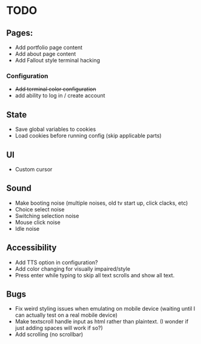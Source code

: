 # TODO

## Pages:
- Add portfolio page content
- Add about page content
- Add Fallout style terminal hacking
  
### Configuration
- ~~Add terminal color configuration~~
- add ability to log in / create account

## State
- Save global variables to cookies
- Load cookies before running config (skip applicable parts) 

## UI
- Custom cursor

## Sound
- Make booting noise (multiple noises, old tv start up, click clacks, etc)
- Choice select noise
- Switching selection noise
- Mouse click noise
- Idle noise

## Accessibility
- Add TTS option in configuration?
- Add color changing for visually impaired/style
- Press enter while typing to skip all text scrolls and show all text.

## Bugs
- Fix weird styling issues when emulating on mobile device (waiting until I can actually test on a real mobile device)
- Make textscroll handle input as html rather than plaintext. (I wonder if just adding spaces will work if so?)
- Add scrolling (no scrollbar)
